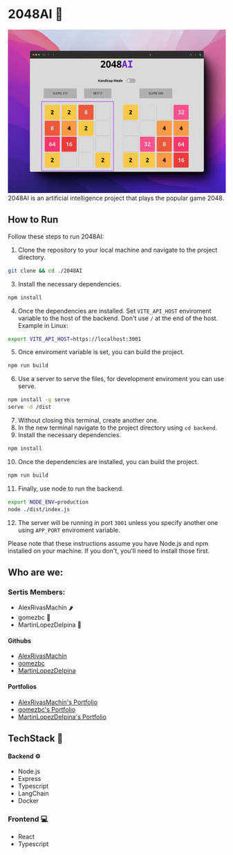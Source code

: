 # 2048AI :robot:
![alt text](/public/2048game.png)
2048AI is an artificial intelligence project that plays the popular game 2048. 
## How to Run
Follow these steps to run 2048AI:

1. Clone the repository to your local machine and navigate to the project directory.
```sh
git clone && cd ./2048AI
```
3. Install the necessary dependencies.
```sh
npm install
```
4. Once the dependencies are installed. Set `VITE_API_HOST` enviroment variable to the host of the backend. Don't use `/` at the end of the host. Example in Linux:
```sh
export VITE_API_HOST=https://localhost:3001
```
5. Once enviroment variable is set, you can build the project.
```sh
npm run build
```
6. Use a server to serve the files, for development enviroment you can use serve.
```sh
npm install -g serve
serve -d /dist
```
7. Without closing this terminal, create another one.
8. In the new terminal navigate to the project directory using `cd backend`. 
9. Install the necessary dependencies.
```sh
npm install
```
10. Once the dependencies are installed, you can build the project.
```sh
npm run build
```
11. Finally, use node to run the backend.
```sh
export NODE_ENV=production
node ./dist/index.js
```
12. The server will be running in port `3001` unless you specify another one using `APP_PORT` enviroment variable.

Please note that these instructions assume you have Node.js and npm installed on your machine. If you don't, you'll need to install those first.

## Who are we:
### Sertis Members:
+ AlexRivasMachín 🌶️
+ gomezbc 🥥
+ MartinLopezDeIpina 🍍

#### Githubs
+ [AlexRivasMachín](https://github.com/AlexRivasMachin)
+ [gomezbc](https://github.com/gomezbc)
+ [MartinLopezDeIpina](https://github.com/MartinLopezDeIpina)

#### Portfolios
+ [AlexRivasMachín's Portfolio](http://alexdev.eus)
+ [gomezbc's Portfolio](https://borjagomez.eus/)
+ [MartinLopezDeIpina's Portfolio](https://lopezdeipina.eus/)

## TechStack 🧰
#### Backend ⚙️
- Node.js
- Express
- Typescript
- LangChain
- Docker
### Frontend 💻
- React
- Typescript
